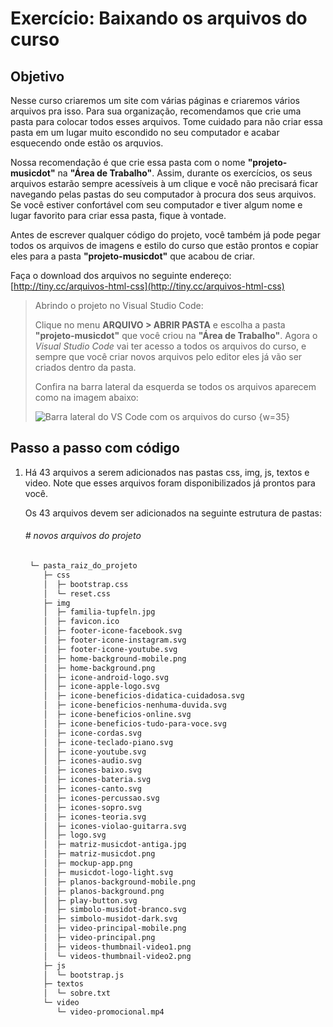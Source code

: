 # Exercício: Baixando os arquivos do curso

## Objetivo
      
Nesse curso criaremos um site com várias páginas e criaremos vários arquivos pra isso. Para sua organização, recomendamos que crie uma pasta para colocar todos esses arquivos. Tome cuidado para não criar essa pasta em um lugar muito escondido no seu computador e acabar esquecendo onde estão os arquvios.

Nossa recomendação é que crie essa pasta com o nome **"projeto-musicdot"** na **"Área de Trabalho"**. Assim, durante os exercícios, os seus arquivos estarão sempre acessíveis à um clique e você não precisará ficar navegando pelas pastas do seu computador à procura dos seus arquivos. Se você estiver confortável com seu computador e tiver algum nome e lugar favorito para criar essa pasta, fique à vontade.

Antes de escrever qualquer código do projeto, você também já pode pegar todos os arquivos de imagens e estilo do curso que estão prontos e copiar eles para a pasta **"projeto-musicdot"** que acabou de criar.

Faça o download dos arquivos no seguinte endereço: [http://tiny.cc/arquivos-html-css](http://tiny.cc/arquivos-html-css)

> Abrindo o projeto no Visual Studio Code:
> 
> Clique no menu **ARQUIVO > ABRIR PASTA** e escolha a pasta **"projeto-musicdot"** que você criou na **"Área de Trabalho"**. Agora o *Visual Studio Code* vai ter acesso a todos os arquivos do curso, e sempre que você criar novos arquivos pelo editor eles já vão ser criados dentro da pasta.
>
> Confira na barra lateral da esquerda se todos os arquivos aparecem como na imagem abaixo:
>
> ![Barra lateral do VS Code com os arquivos do curso {w=35}](assets/images/01-arquivos-iniciais/barra_explorer_vscode.png)

## Passo a passo com código

1. Há 43 arquivos a serem adicionados nas pastas css, img, js, textos e video. Note que esses arquivos foram disponibilizados já prontos para você.

    Os 43 arquivos devem ser adicionados na seguinte estrutura de pastas:
    
    ###### # novos arquivos do projeto
    ```fs
     └─ pasta_raiz_do_projeto
        ├─ css
        │  ├─ bootstrap.css
        │  └─ reset.css
        ├─ img
        │  ├─ familia-tupfeln.jpg
        │  ├─ favicon.ico
        │  ├─ footer-icone-facebook.svg
        │  ├─ footer-icone-instagram.svg
        │  ├─ footer-icone-youtube.svg
        │  ├─ home-background-mobile.png
        │  ├─ home-background.png
        │  ├─ icone-android-logo.svg
        │  ├─ icone-apple-logo.svg
        │  ├─ icone-beneficios-didatica-cuidadosa.svg
        │  ├─ icone-beneficios-nenhuma-duvida.svg
        │  ├─ icone-beneficios-online.svg
        │  ├─ icone-beneficios-tudo-para-voce.svg
        │  ├─ icone-cordas.svg
        │  ├─ icone-teclado-piano.svg
        │  ├─ icone-youtube.svg
        │  ├─ icones-audio.svg
        │  ├─ icones-baixo.svg
        │  ├─ icones-bateria.svg
        │  ├─ icones-canto.svg
        │  ├─ icones-percussao.svg
        │  ├─ icones-sopro.svg
        │  ├─ icones-teoria.svg
        │  ├─ icones-violao-guitarra.svg
        │  ├─ logo.svg
        │  ├─ matriz-musicdot-antiga.jpg
        │  ├─ matriz-musicdot.png
        │  ├─ mockup-app.png
        │  ├─ musicdot-logo-light.svg
        │  ├─ planos-background-mobile.png
        │  ├─ planos-background.png
        │  ├─ play-button.svg
        │  ├─ simbolo-musidot-branco.svg
        │  ├─ simbolo-musidot-dark.svg
        │  ├─ video-principal-mobile.png
        │  ├─ video-principal.png
        │  ├─ videos-thumbnail-video1.png
        │  └─ videos-thumbnail-video2.png
        ├─ js
        │  └─ bootstrap.js
        ├─ textos
        │  └─ sobre.txt
        └─ video
           └─ video-promocional.mp4
    ```
